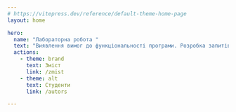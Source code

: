 ```yaml
---
# https://vitepress.dev/reference/default-theme-home-page
layout: home

hero:
  name: "Лабораторна робота "
  text: "Виявлення вимог до функціональності програми. Розробка запитів зацікавлених осіб"
  actions:
    - theme: brand
      text: Зміст
      link: /zmist
    - theme: alt
      text: Студенти
      link: /autors

---
```


